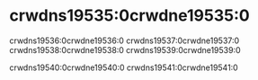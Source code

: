 # crwdns19535:0crwdne19535:0

crwdns19536:0crwdne19536:0 crwdns19537:0crwdne19537:0 crwdns19538:0crwdne19538:0 crwdns19539:0crwdne19539:0

crwdns19540:0crwdne19540:0 crwdns19541:0crwdne19541:0